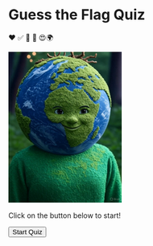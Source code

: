 <!DOCTYPE html>
<html>
<head>
    <meta charset="utf-8">
    <meta name="viewport" content="width=device-width, initial-scale=1">
    <title>Guess the Flag Quiz</title>
    <link href="style.css" rel="stylesheet" type="text/css" />
</head>
<body>
    <h1>Guess the Flag Quiz</h1>
    <p id="emojis">❤️ ✅ 🍔 🍉 😍🌍</p>
    <img src="Earth-mascot.jpg"alt="Earth-mascot" height="300px">
    <p>Click on the button below to start!</p>
    <button onclick="startQuiz()">Start Quiz</button>
    <script src="script.js"></script>
</body>
</html>
